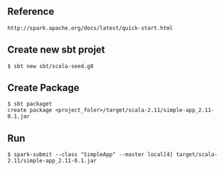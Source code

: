 ## Reference
    http://spark.apache.org/docs/latest/quick-start.html

## Create new sbt projet
    $ sbt new sbt/scala-seed.g8


## Create Package
    $ sbt packaget
    create package <project_foler>/target/scala-2.11/simple-app_2.11-0.1.jar 

## Run 
    $ spark-submit --class "SimpleApp" --master local[4] target/scala-2.11/simple-app_2.11-0.1.jar

